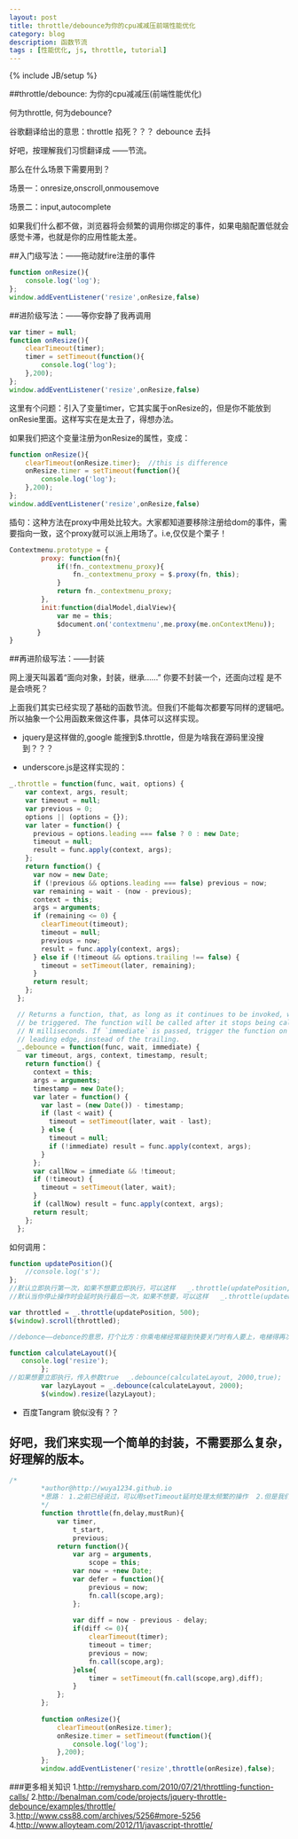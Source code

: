 ```yaml
---
layout: post
title: throttle/debounce为你的cpu减减压前端性能优化
category: blog
description: 函数节流
tags : [性能优化, js, throttle, tutorial]
---
```

{% include JB/setup %}


##throttle/debounce: 为你的cpu减减压(前端性能优化)


何为throttle, 何为debounce?

谷歌翻译给出的意思：throttle 掐死？？？   debounce 去抖  

好吧，按理解我们习惯翻译成 ——节流。

那么在什么场景下需要用到？

场景一：onresize,onscroll,onmousemove

场景二：input,autocomplete

如果我们什么都不做，浏览器将会频繁的调用你绑定的事件，如果电脑配置低就会感觉卡滞，也就是你的应用性能太差。

##入门级写法：——拖动就fire注册的事件

``` js
function onResize(){
    console.log('log');
};
window.addEventListener('resize',onResize,false)
```

##进阶级写法：——等你安静了我再调用

```js
var timer = null;
function onResize(){      
    clearTimeout(timer);
    timer = setTimeout(function(){
        console.log('log');
    },200);
};
window.addEventListener('resize',onResize,false)
```

这里有个问题：引入了变量timer，它其实属于onResize的，但是你不能放到onResie里面。这样写实在是太丑了，得想办法。

如果我们把这个变量注册为onResize的属性，变成：

```js
function onResize(){
    clearTimeout(onResize.timer);  //this is difference
    onResize.timer = setTimeout(function(){
        console.log('log');
    },200);
};
window.addEventListener('resize',onResize,false)
```
插句：这种方法在proxy中用处比较大。大家都知道要移除注册给dom的事件，需要指向一致，这个proxy就可以派上用场了。i.e,仅仅是个栗子！

```js
Contextmenu.prototype = {
        proxy: function(fn){
            if(!fn._contextmenu_proxy){
                fn._contextmenu_proxy = $.proxy(fn, this);
            }
            return fn._contextmenu_proxy;
        },
        init:function(dialModel,dialView){
            var me = this;
            $document.on('contextmenu',me.proxy(me.onContextMenu));
       }
}
```

##再进阶级写法：——封装

网上漫天叫嚣着“面向对象，封装，继承……” 你要不封装一个，还面向过程 是不是会喷死？

上面我们其实已经实现了基础的函数节流。但我们不能每次都要写同样的逻辑吧。所以抽象一个公用函数来做这件事，具体可以这样实现。

* jquery是这样做的,google 能搜到$.throttle，但是为啥我在源码里没搜到？？？

* underscore.js是这样实现的：

```js
_.throttle = function(func, wait, options) {
    var context, args, result;
    var timeout = null;
    var previous = 0;
    options || (options = {});
    var later = function() {
      previous = options.leading === false ? 0 : new Date;
      timeout = null;
      result = func.apply(context, args);
    };
    return function() {
      var now = new Date;
      if (!previous && options.leading === false) previous = now;
      var remaining = wait - (now - previous);
      context = this;
      args = arguments;
      if (remaining <= 0) {
        clearTimeout(timeout);
        timeout = null;
        previous = now;
        result = func.apply(context, args);
      } else if (!timeout && options.trailing !== false) {
        timeout = setTimeout(later, remaining);
      }
      return result;
    };
  };

  // Returns a function, that, as long as it continues to be invoked, will not
  // be triggered. The function will be called after it stops being called for
  // N milliseconds. If `immediate` is passed, trigger the function on the
  // leading edge, instead of the trailing.
  _.debounce = function(func, wait, immediate) {
    var timeout, args, context, timestamp, result;
    return function() {
      context = this;
      args = arguments;
      timestamp = new Date();
      var later = function() {
        var last = (new Date()) - timestamp;
        if (last < wait) {
          timeout = setTimeout(later, wait - last);
        } else {
          timeout = null;
          if (!immediate) result = func.apply(context, args);
        }
      };
      var callNow = immediate && !timeout;
      if (!timeout) {
        timeout = setTimeout(later, wait);
      }
      if (callNow) result = func.apply(context, args);
      return result;
    };
  };
```
如何调用：

```js
function updatePosition(){
    //console.log('s');
};
//默认立即执行第一次，如果不想要立即执行，可以这样   _.throttle(updatePosition, 500,{leading:false});
//默认当你停止操作时会延时执行最后一次，如果不想要，可以这样   _.throttle(updatePosition, 500,{trailing:false});

var throttled = _.throttle(updatePosition, 500); 
$(window).scroll(throttled);

//debonce——debonce的意思，打个比方：你乘电梯经常碰到快要关门时有人要上，电梯得再次开了让人上来。这个过程可能反复好几次，如果我们一致等着，等到一个时间间隔没人时再关门，是不是方便很//多，不太形象，大概也能明白什么意思

function calculateLayout(){
   console.log('resize');
		};
//如果想要立即执行，传入参数true  _.debounce(calculateLayout, 2000,true);
		var lazyLayout = _.debounce(calculateLayout, 2000);
		$(window).resize(lazyLayout);
```

* 百度Tangram 貌似没有？？

## 好吧，我们来实现一个简单的封装，不需要那么复杂，好理解的版本。

``` js
/*
        *author@http://wuya1234.github.io
        *思路： 1.之前已经说过，可以用setTimeout延时处理太频繁的操作  2.但是我们不想让操作过程一直没有反应，所以需要指定比如：每隔200毫秒不管怎样都执行一次
        */
        function throttle(fn,delay,mustRun){
            var timer,
                t_start,
                previous;
            return function(){
                var arg = arguments,
                    scope = this;
                var now = +new Date;
                var defer = function(){
                    previous = now;
                    fn.call(scope,arg);
                };
                
                var diff = now - previous - delay;
                if(diff <= 0){
                    clearTimeout(timer);
                    timeout = timer;
                    previous = now;
                    fn.call(scope,arg);
                }else{
                    timer = setTimeout(fn.call(scope,arg),diff);
                }
            };
        };
        
        function onResize(){
            clearTimeout(onResize.timer);
            onResize.timer = setTimeout(function(){
                console.log('log');
            },200);
        };
        window.addEventListener('resize',throttle(onResize),false);
```

###更多相关知识
1.<http://remysharp.com/2010/07/21/throttling-function-calls/>
2.<http://benalman.com/code/projects/jquery-throttle-debounce/examples/throttle/>
3.<http://www.css88.com/archives/5256#more-5256>
4.<http://www.alloyteam.com/2012/11/javascript-throttle/>

